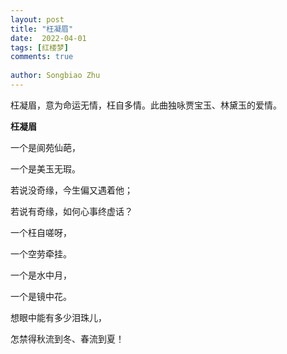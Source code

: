 ```yaml
---
layout: post
title: "枉凝眉"
date:  2022-04-01
tags: [红楼梦]
comments: true
 
author: Songbiao Zhu
---
```


枉凝眉，意为命运无情，枉自多情。此曲独咏贾宝玉、林黛玉的爱情。

<!-- more -->

**枉凝眉**



一个是阆苑仙葩，

一个是美玉无瑕。

若说没奇缘，今生偏又遇着他；

若说有奇缘，如何心事终虚话？



一个枉自嗟呀，

一个空劳牵挂。

一个是水中月，

一个是镜中花。

想眼中能有多少泪珠儿，

怎禁得秋流到冬、春流到夏！

